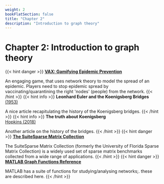 ```yaml
---
weight: 2
bookFlatSection: false
title: "Chapter 2"
description: "Introduction to graph theory"
---
```


# Chapter 2: Introduction to graph theory

{{< hint danger >}}
[**VAX: Gamifying Epidemic Prevention**](http://vax.herokuapp.com/game)

An engaging game, that uses network theory to model the spread of an epidemic. Players need to stop epidemic spread by vaccinating/quarantining the right 'nodes' (people) from the network.
{{< /hint >}}
{{< hint info >}}
**Leonhard Euler and the Koenigsberg Bridges**   
[ (1953)](http://doi.org/10.1038/scientificamerican0753-66)

A nice article recapitulating the history of the Koenigsberg bridges.
{{< /hint >}}
{{< hint info >}}
**The truth about Koenigsberg**   
[Hopkins (2018)](http://doi.org/10.1080/07468342.2004.11922073)

Another article on the history of the bridges.
{{< /hint >}}
{{< hint danger >}}
[**The SuiteSparse Matrix Collection**](https://sparse.tamu.edu/)

The SuiteSparse Matrix Collection (formerly the University of Florida Sparse Matrix Collection) is a widely used set of sparse matrix benchmarks collected from a wide range of applications.
{{< /hint >}}
{{< hint danger >}}
[**MATLAB Graph Functions Reference**](http://in.mathworks.com/help/matlab/ref/graph.html)

MATLAB has a suite of functions for studying/analysing networks;. these are described here.
{{< /hint >}}
